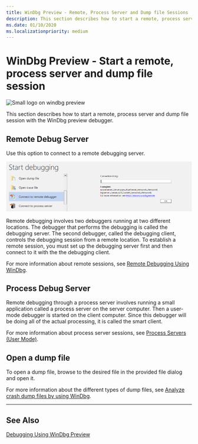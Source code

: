 ```yaml
---
title: WinDbg Preview - Remote, Process Server and Dump file Sessions
description: This section describes how to start a remote, process server and dump file session with the WinDbg preview debugger.
ms.date: 01/10/2020
ms.localizationpriority: medium
---
```


# WinDbg Preview - Start a remote, process server and dump file session

![Small logo on windbg preview](images/windbgx-preview-logo.png)

This section describes how to start a  remote, process server and dump file session with the WinDbg preview debugger.

## Remote Debug Server

Use this option to connect to a remote debugging server.

![Start debugging remote debug server dialog showing blank connection screen](images/windbgx-remote-session.png)

Remote debugging involves two debuggers running at two different locations. The debugger that performs the debugging is called the debugging server. The second debugger, called the debugging client, controls the debugging session from a remote location. To establish a remote session, you must set up the debugging server first and then connect to it with the the debugging client.

For more information about remote sessions, see [Remote Debugging Using WinDbg](remote-debugging-using-windbg.md).

## Process Debug Server

Remote debugging through a process server involves running a small application called a process server on the server computer. Then a user-mode debugger is started on the client computer. Since this debugger will be doing all of the actual processing, it is called the smart client.

For more information about process server sessions, see [Process Servers (User Mode)](process-servers--user-mode-.md).

## Open a dump file

To open a dump file, browse to the desired file in the provided file dialog and open it.

For more information about the different types of dump files, see [Analyze crash dump files by using WinDbg](crash-dump-files.md).

---

## See Also

[Debugging Using WinDbg Preview](debugging-using-windbg-preview.md)
